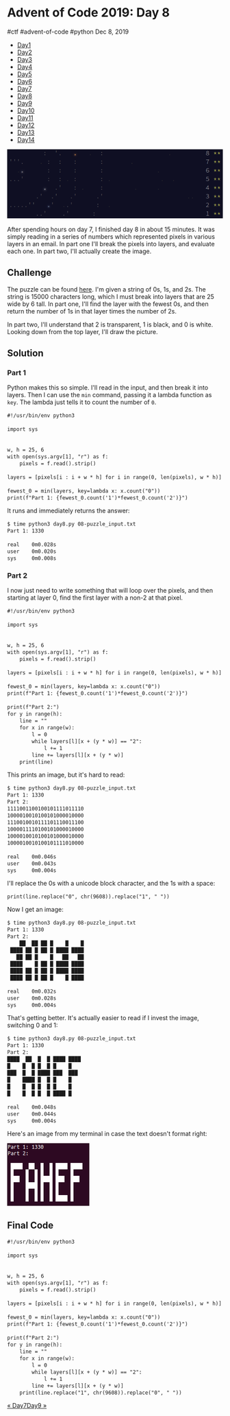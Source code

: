 

# Advent of Code 2019: Day 8

#ctf #advent-of-code #python Dec 8, 2019






-   [Day1](/adventofcode2019/1)
-   [Day2](/adventofcode2019/2)
-   [Day3](/adventofcode2019/3)
-   [Day4](/adventofcode2019/4)
-   [Day5](/adventofcode2019/5)
-   [Day6](/adventofcode2019/6)
-   [Day7](/adventofcode2019/7)
-   [Day8](#)
-   [Day9](/adventofcode2019/9)
-   [Day10](/adventofcode2019/10)
-   [Day11](/adventofcode2019/11)
-   [Day12](/adventofcode2019/12)
-   [Day13](/adventofcode2019/13)
-   [Day14](/adventofcode2019/14)




![](/img/aoc2019-8-cover.png)

After spending hours on day 7, I finished day 8 in about 15 minutes. It
was simply reading in a series of numbers which represented pixels in
various layers in an email. In part one I'll break the pixels into
layers, and evaluate each one. In part two, I'll actually create the
image.

## Challenge

The puzzle can be found [here](https://adventofcode.com/2019/day/8). I'm
given a string of 0s, 1s, and 2s. The string is 15000 characters long,
which I must break into layers that are 25 wide by 6 tall. In part one,
I'll find the layer with the fewest 0s, and then return the number of 1s
in that layer times the number of 2s.

In part two, I'll understand that 2 is transparent, 1 is black, and 0 is
white. Looking down from the top layer, I'll draw the picture.

## Solution

### Part 1

Python makes this so simple. I'll read in the input, and then break it
into layers. Then I can use the `min` command, passing it a lambda
function as `key`. The lambda just tells it to count the number of `0`.



    #!/usr/bin/env python3

    import sys


    w, h = 25, 6
    with open(sys.argv[1], "r") as f:
        pixels = f.read().strip()

    layers = [pixels[i : i + w * h] for i in range(0, len(pixels), w * h)]

    fewest_0 = min(layers, key=lambda x: x.count("0"))
    print(f"Part 1: {fewest_0.count('1')*fewest_0.count('2')}")



It runs and immediately returns the answer:



    $ time python3 day8.py 08-puzzle_input.txt 
    Part 1: 1330

    real    0m0.028s
    user    0m0.020s
    sys     0m0.008s



### Part 2

I now just need to write something that will loop over the pixels, and
then starting at layer 0, find the first layer with a non-2 at that
pixel.



    #!/usr/bin/env python3

    import sys


    w, h = 25, 6
    with open(sys.argv[1], "r") as f:
        pixels = f.read().strip()

    layers = [pixels[i : i + w * h] for i in range(0, len(pixels), w * h)]

    fewest_0 = min(layers, key=lambda x: x.count("0"))
    print(f"Part 1: {fewest_0.count('1')*fewest_0.count('2')}")

    print(f"Part 2:")
    for y in range(h):
        line = ""
        for x in range(w):
            l = 0
            while layers[l][x + (y * w)] == "2":
                l += 1
            line += layers[l][x + (y * w)]
        print(line)



This prints an image, but it's hard to read:



    $ time python3 day8.py 08-puzzle_input.txt 
    Part 1: 1330
    Part 2:
    1111001100100101111011110
    1000010010100101000010000
    1110010010111101110011100
    1000011110100101000010000
    1000010010100101000010000
    1000010010100101111010000

    real    0m0.046s
    user    0m0.043s
    sys     0m0.004s



I'll replace the 0s with a unicode block character, and the 1s with a
space:



    print(line.replace("0", chr(9608)).replace("1", " "))



Now I get an image:



    $ time python3 day8.py 08-puzzle_input.txt 
    Part 1: 1330
    Part 2:
        ██  ██ ██ █    █    █
     ████ ██ █ ██ █ ████ ████
       ██ ██ █    █   ██   ██
     ████    █ ██ █ ████ ████
     ████ ██ █ ██ █ ████ ████
     ████ ██ █ ██ █    █ ████

    real    0m0.032s
    user    0m0.028s
    sys     0m0.004s



That's getting better. It's actually easier to read if I invest the
image, switching 0 and 1:



    $ time python3 day8.py 08-puzzle_input.txt 
    Part 1: 1330
    Part 2:
    ████  ██  █  █ ████ ████ 
    █    █  █ █  █ █    █    
    ███  █  █ ████ ███  ███  
    █    ████ █  █ █    █    
    █    █  █ █  █ █    █    
    █    █  █ █  █ ████ █    

    real    0m0.048s
    user    0m0.044s
    sys     0m0.004s



Here's an image from my terminal in case the text doesn't format right:

![](/img/image-20191212062113719.png)

## Final Code



    #!/usr/bin/env python3

    import sys


    w, h = 25, 6
    with open(sys.argv[1], "r") as f:
        pixels = f.read().strip()

    layers = [pixels[i : i + w * h] for i in range(0, len(pixels), w * h)]

    fewest_0 = min(layers, key=lambda x: x.count("0"))
    print(f"Part 1: {fewest_0.count('1')*fewest_0.count('2')}")

    print(f"Part 2:")
    for y in range(h):
        line = ""
        for x in range(w):
            l = 0
            while layers[l][x + (y * w)] == "2":
                l += 1
            line += layers[l][x + (y * w)]
        print(line.replace("1", chr(9608)).replace("0", " "))




[« Day7](/adventofcode2019/7)[Day9 »](/adventofcode2019/9)






